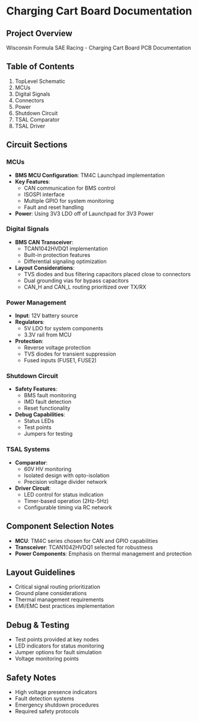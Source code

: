 # Charging Cart Board Documentation

## Project Overview
Wisconsin Formula SAE Racing - Charging Cart Board PCB Documentation

## Table of Contents
1. TopLevel Schematic
2. MCUs
3. Digital Signals
4. Connectors
5. Power
6. Shutdown Circuit
7. TSAL Comparator
8. TSAL Driver

## Circuit Sections

### MCUs
- **BMS MCU Configuration**: TM4C Launchpad implementation
- **Key Features**:
  - CAN communication for BMS control
  - ISOSPI interface
  - Multiple GPIO for system monitoring
  - Fault and reset handling
- **Power**: Using 3V3 LDO off of Launchpad for 3V3 Power

### Digital Signals
- **BMS CAN Transceiver**:
  - TCAN1042HVDQ1 implementation
  - Built-in protection features
  - Differential signaling optimization
- **Layout Considerations**:
  - TVS diodes and bus filtering capacitors placed close to connectors
  - Dual grounding vias for bypass capacitors
  - CAN_H and CAN_L routing prioritized over TX/RX

### Power Management
- **Input**: 12V battery source
- **Regulators**:
  - 5V LDO for system components
  - 3.3V rail from MCU
- **Protection**:
  - Reverse voltage protection
  - TVS diodes for transient suppression
  - Fused inputs (FUSE1, FUSE2)

### Shutdown Circuit
- **Safety Features**:
  - BMS fault monitoring
  - IMD fault detection
  - Reset functionality
- **Debug Capabilities**:
  - Status LEDs
  - Test points
  - Jumpers for testing

### TSAL Systems
- **Comparator**:
  - 60V HV monitoring
  - Isolated design with opto-isolation
  - Precision voltage divider network
- **Driver Circuit**:
  - LED control for status indication
  - Timer-based operation (2Hz-5Hz)
  - Configurable timing via RC network

## Component Selection Notes
- **MCU**: TM4C series chosen for CAN and GPIO capabilities
- **Transceiver**: TCAN1042HVDQ1 selected for robustness
- **Power Components**: Emphasis on thermal management and protection

## Layout Guidelines
- Critical signal routing prioritization
- Ground plane considerations
- Thermal management requirements
- EMI/EMC best practices implementation

## Debug & Testing
- Test points provided at key nodes
- LED indicators for status monitoring
- Jumper options for fault simulation
- Voltage monitoring points

## Safety Notes
- High voltage presence indicators
- Fault detection systems
- Emergency shutdown procedures
- Required safety protocols